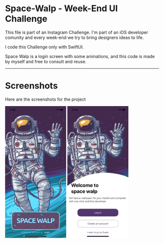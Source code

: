 # Space-Walp - Week-End UI Challenge

This file is part of an Instagram Challenge. I'm part of an iOS developer comunity and every week-end we try to bring designers ideas to life.

I code this Challenge only with SwiftUI.

Space Walp is a login screen with some animations, and this code is made by myself and free to consult and reuse.  


---

# Screenshots

Here are the screenshots for the project 

<img src="screenshots/image1.png" width="200" >
<img src="screenshots/image2.png" width="200" >
